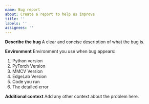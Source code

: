 ```yaml
---
name: Bug report
about: Create a report to help us improve
title: ''
labels: ''
assignees: ''
---
```


**Describe the bug**
A clear and concise description of what the bug is.

**Environment**
Environment you use when bug appears:

1. Python version
2. PyTorch Version
3. MMCV Version
4. EdgeLab Version
5. Code you run
6. The detailed error

**Additional context**
Add any other context about the problem here.
